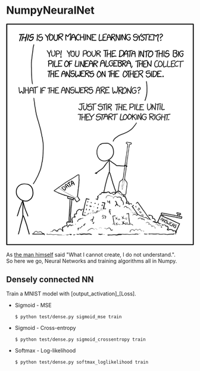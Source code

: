 # NumpyNeuralNet

![](etc/machine_learning_2x.png)

As [the man himself](https://en.wikipedia.org/wiki/Richard_Feynman) said "What I cannot create, I do not understand.".  
So here we go, Neural Networks and training algorithms all in Numpy.

## Densely connected NN
    
Train a MNIST model with [output_activation]_[Loss].

-   Sigmoid - MSE
    ```shell
    $ python test/dense.py sigmoid_mse train
    ```

-   Sigmoid - Cross-entropy
    ```shell
    $ python test/dense.py sigmoid_crossentropy train
    ```

-   Softmax - Log-likelihood
    ```shell
    $ python test/dense.py softmax_loglikelihood train
    ```
